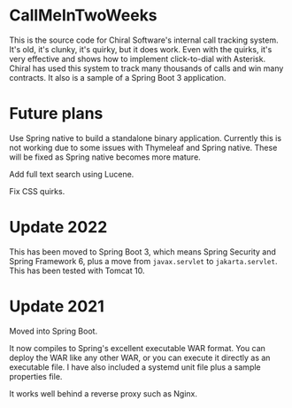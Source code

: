 # CallMeInTwoWeeks
This is the source code for Chiral Software's internal call tracking system. It's old, it's clunky, it's quirky, but it does work. 
Even with the quirks, it's very effective and shows 
how to implement click-to-dial with Asterisk. Chiral has used this system to track many thousands of calls and win many contracts.
It also is a sample of a Spring Boot 3 application.

# Future plans

Use Spring native to build a standalone
binary application. Currently this is not working due to
some issues with Thymeleaf and Spring native. These will be fixed
as Spring native becomes more mature. 

Add full text search using Lucene.

Fix CSS quirks.

# Update 2022

This has been moved to Spring Boot 3, which means Spring Security 
and Spring Framework 6, plus a move from `javax.servlet` to
`jakarta.servlet`. This has been tested with Tomcat 10.

# Update 2021

Moved into Spring Boot.

It now compiles to Spring's excellent
executable WAR format. You can deploy the WAR like any other WAR, or you can execute it directly as an executable file.
I have also included a systemd unit file plus a sample properties file.

It works well behind a reverse proxy such as Nginx. 
